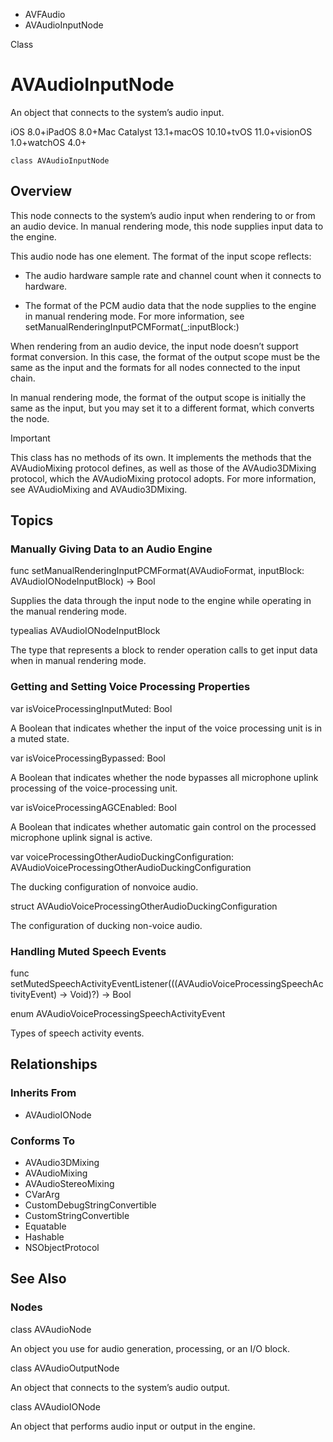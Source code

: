 

- AVFAudio
-  AVAudioInputNode 

Class

# AVAudioInputNode

An object that connects to the system’s audio input.

iOS 8.0+iPadOS 8.0+Mac Catalyst 13.1+macOS 10.10+tvOS 11.0+visionOS 1.0+watchOS 4.0+

``` source
class AVAudioInputNode
```

## Overview

This node connects to the system’s audio input when rendering to or from an audio device. In manual rendering mode, this node supplies input data to the engine.

This audio node has one element. The format of the input scope reflects:

- The audio hardware sample rate and channel count when it connects to hardware.

- The format of the PCM audio data that the node supplies to the engine in manual rendering mode. For more information, see setManualRenderingInputPCMFormat(_:inputBlock:)

When rendering from an audio device, the input node doesn’t support format conversion. In this case, the format of the output scope must be the same as the input and the formats for all nodes connected to the input chain.

In manual rendering mode, the format of the output scope is initially the same as the input, but you may set it to a different format, which converts the node.

Important

This class has no methods of its own. It implements the methods that the AVAudioMixing protocol defines, as well as those of the AVAudio3DMixing protocol, which the AVAudioMixing protocol adopts. For more information, see AVAudioMixing and AVAudio3DMixing.

## Topics

### Manually Giving Data to an Audio Engine

func setManualRenderingInputPCMFormat(AVAudioFormat, inputBlock: AVAudioIONodeInputBlock) -> Bool

Supplies the data through the input node to the engine while operating in the manual rendering mode.

typealias AVAudioIONodeInputBlock

The type that represents a block to render operation calls to get input data when in manual rendering mode.

### Getting and Setting Voice Processing Properties

var isVoiceProcessingInputMuted: Bool

A Boolean that indicates whether the input of the voice processing unit is in a muted state.

var isVoiceProcessingBypassed: Bool

A Boolean that indicates whether the node bypasses all microphone uplink processing of the voice-processing unit.

var isVoiceProcessingAGCEnabled: Bool

A Boolean that indicates whether automatic gain control on the processed microphone uplink signal is active.

var voiceProcessingOtherAudioDuckingConfiguration: AVAudioVoiceProcessingOtherAudioDuckingConfiguration

The ducking configuration of nonvoice audio.

struct AVAudioVoiceProcessingOtherAudioDuckingConfiguration

The configuration of ducking non-voice audio.

### Handling Muted Speech Events

func setMutedSpeechActivityEventListener(((AVAudioVoiceProcessingSpeechActivityEvent) -> Void)?) -> Bool

enum AVAudioVoiceProcessingSpeechActivityEvent

Types of speech activity events.

## Relationships

### Inherits From

- AVAudioIONode

### Conforms To

- AVAudio3DMixing
- AVAudioMixing
- AVAudioStereoMixing
- CVarArg
- CustomDebugStringConvertible
- CustomStringConvertible
- Equatable
- Hashable
- NSObjectProtocol

## See Also

### Nodes

class AVAudioNode

An object you use for audio generation, processing, or an I/O block.

class AVAudioOutputNode

An object that connects to the system’s audio output.

class AVAudioIONode

An object that performs audio input or output in the engine.

